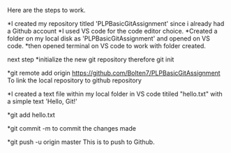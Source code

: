 Here are the steps to work.

*I created my repository titled 'PLPBasicGitAssignment' since i already had a Github account
*I used VS code for the code editor choice.
*Created a folder on my local disk as 'PLPBasicGitAssignment' and opened on VS code.
*then opened terminal on VS code to work with folder created.

next step
*initialize the new git repository
therefore git init

*git remote add origin https://github.com/Bolten7/PLPBasicGitAssignment
To link the local repository to github repository

*I created a text file within my local folder in VS code titiled "hello.txt" with a simple text 'Hello, Git!'

*git add hello.txt

*git commit -m
to commit the changes made

*git push -u origin master
This is to push to Github.
